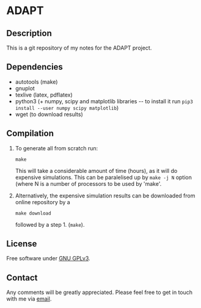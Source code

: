 # ADAPT

## Description

This is a git repository of my notes for the ADAPT project.

## Dependencies

* autotools (make)
* gnuplot
* texlive (latex, pdflatex)
* python3 (+ numpy, scipy and matplotlib libraries -- to install it run `pip3 install --user numpy scipy matplotlib`)
* wget (to download results)

## Compilation

1. To generate all from scratch run:

	```
	make
	```

	This will take a considerable amount of time (hours), as it will
	do expensive simulations. This can be paralelised up by `make -j
	N` option (where N is a number of processors to be used by 'make'.

2. Alternatively, the expensive simulation results can be downloaded from
   online repository by a

	```
	make download
	```

	followed by a step 1. (`make`).

## License

Free software under [GNU GPLv3](http://www.gnu.org/licenses/gpl.txt).

## Contact

Any comments will be greatly appreciated.  Please feel free to get in
touch with me via [email](mailto:T.Stary@exeter.ac.uk).

